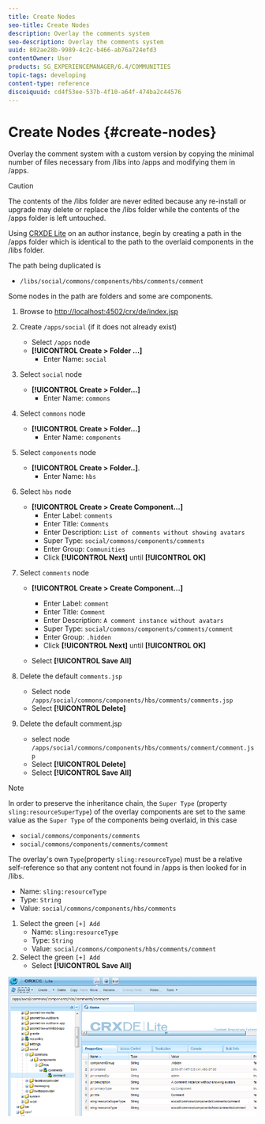 ```yaml
---
title: Create Nodes
seo-title: Create Nodes
description: Overlay the comments system 
seo-description: Overlay the comments system 
uuid: 802ae28b-9989-4c2c-b466-ab76a724efd3
contentOwner: User
products: SG_EXPERIENCEMANAGER/6.4/COMMUNITIES
topic-tags: developing
content-type: reference
discoiquuid: cd4f53ee-537b-4f10-a64f-474ba2c44576
---
```


# Create Nodes {#create-nodes}

Overlay the comment system with a custom version by copying the minimal number of files necessary from /libs into /apps and modifying them in /apps.

>[!CAUTION]
>
>The contents of the /libs folder are never edited because any re-install or upgrade may delete or replace the /libs folder while the contents of the /apps folder is left untouched.

Using [CRXDE Lite](../../help/sites-developing/developing-with-crxde-lite.md) on an author instance, begin by creating a path in the /apps folder which is identical to the path to the overlaid components in the /libs folder.

The path being duplicated is

* `/libs/social/commons/components/hbs/comments/comment`

Some nodes in the path are folders and some are components.

1. Browse to [http://localhost:4502/crx/de/index.jsp](http://localhost:4502/crx/de/index.jsp)
1. Create `/apps/social` (if it does not already exist)
    * Select `/apps` node
    * **[!UICONTROL Create &gt; Folder ...]**
        * Enter Name: `social`
1. Select `social` node
    * **[!UICONTROL Create &gt; Folder...]**
        * Enter Name: `commons`
1. Select `commons` node
    * **[!UICONTROL Create &gt; Folder...]**
        * Enter Name: `components`
1. Select `components` node
    * **[!UICONTROL Create &gt; Folder..]**.
        * Enter Name: `hbs`
1. Select `hbs` node
    * **[!UICONTROL Create &gt; Create Component...]**
        * Enter Label: `comments`
        * Enter Title: `Comments`
        * Enter Description: `List of comments without showing avatars`
        * Super Type: `social/commons/components/comments`
        * Enter Group: `Communities`
        * Click **[!UICONTROL Next]** until **[!UICONTROL OK]**
1. Select `comments` node

    * **[!UICONTROL Create &gt; Create Component...]**

        * Enter Label: `comment`
        * Enter Title: `Comment`
        * Enter Description: `A comment instance without avatars`
        * Super Type: `social/commons/components/comments/comment`
        * Enter Group: `.hidden`
        * Click **[!UICONTROL Next]** until **[!UICONTROL OK]**
    * Select **[!UICONTROL Save All]**
1. Delete the default `comments.jsp`
    * Select node `/apps/social/commons/components/hbs/comments/comments.jsp`
    * Select **[!UICONTROL Delete]**
1. Delete the default comment.jsp
    * select node `/apps/social/commons/components/hbs/comments/comment/comment.jsp`
    * Select **[!UICONTROL Delete]**
    * Select **[!UICONTROL Save All]**

>[!NOTE]
>
>In order to preserve the inheritance chain, the `Super Type` (property `sling:resourceSuperType`) of the overlay components are set to the same value as the `Super Type` of the components being overlaid, in this case
>
>* `social/commons/components/comments`
>* `social/commons/components/comments/comment`
>

The overlay's own `Type`(property `sling:resourceType`) must be a relative self-reference so that any content not found in /apps is then looked for in /libs.
* Name: `sling:resourceType`
* Type: `String`
* Value: `social/commons/components/hbs/comments`

1. Select the green `[+] Add`
    * Name: `sling:resourceType`
    * Type: `String`
    * Value: `social/commons/components/hbs/comments/comment`
1. Select the green `[+] Add`
   * Select **[!UICONTROL Save All]**

![chlimage_1-4](assets/chlimage_1-4.png) 

